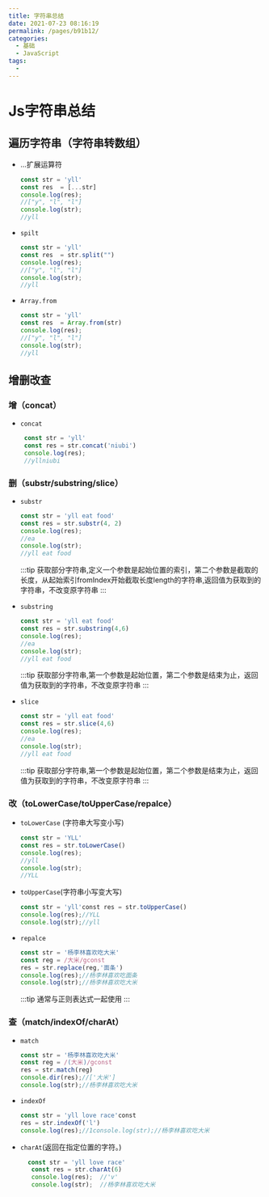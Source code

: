 ```yaml
---
title: 字符串总结
date: 2021-07-23 08:16:19
permalink: /pages/b91b12/
categories:
  - 基础
  - JavaScript
tags:
  - 
---
```

# Js字符串总结

## 遍历字符串（字符串转数组）

+ ...扩展运算符

  ```js
  const str = 'yll'
  const res  = [...str]
  console.log(res);
  //["y", "l", "l"]
  console.log(str);
  //yll
  ```

+ `spilt`

  ```js
  const str = 'yll'
  const res  = str.split("")
  console.log(res);
  //["y", "l", "l"]
  console.log(str);
  //yll
  ```

+ `Array.from`

  ```js
  const str = 'yll'
  const res  = Array.from(str)
  console.log(res);
  //["y", "l", "l"]
  console.log(str);
  //yll
  ```

## 增删改查

### 增（concat）

+ `concat`

    ```js
     const str = 'yll'
     const res = str.concat('niubi')
     console.log(res);
     //yllniubi
    ```

### 删（substr/substring/slice）

+ `substr`

  ```js
  const str = 'yll eat food'
  const res = str.substr(4, 2)
  console.log(res);
  //ea
  console.log(str);
  //yll eat food
  ```

  :::tip
  获取部分字符串,定义一个参数是起始位置的索引，第二个参数是截取的长度，从起始索引fromIndex开始截取长度length的字符串,返回值为获取到的字符串，不改变原字符串
  :::

+ `substring`

  ```js
  const str = 'yll eat food'
  const res = str.substring(4,6)
  console.log(res);
  //ea
  console.log(str);
  //yll eat food
  ```

  :::tip
      获取部分字符串,第一个参数是起始位置，第二个参数是结束为止，返回值为获取到的字符串，不改变原字符串
  :::

+ `slice`

  ```js
  const str = 'yll eat food'
  const res = str.slice(4,6)
  console.log(res);
  //ea
  console.log(str);
  //yll eat food
  ```

  :::tip
      获取部分字符串,第一个参数是起始位置，第二个参数是结束为止，返回值为获取到的字符串，不改变原字符串
  :::

### 改（toLowerCase/toUpperCase/repalce）

+ `toLowerCase` (字符串大写变小写)

    ```js
    const str = 'YLL'
    const res = str.toLowerCase()
    console.log(res);
    //yll
    console.log(str);
    //YLL
    ```

+ `toUpperCase`(字符串小写变大写)

  ```js
  const str = 'yll'const res = str.toUpperCase()
  console.log(res);//YLL
  console.log(str);//yll
  ```

+ `repalce`

  ```js
  const str = '杨李林喜欢吃大米'
  const reg = /大米/gconst
  res = str.replace(reg,'面条')
  console.log(res);//杨李林喜欢吃面条
  console.log(str);//杨李林喜欢吃大米
  ```

  :::tip
  通常与正则表达式一起使用
  :::

### 查（match/indexOf/charAt）

+ `match`

    ```js
    const str = '杨李林喜欢吃大米'
    const reg = /(大米)/gconst 
    res = str.match(reg)
    console.dir(res);//['大米']
    console.log(str);//杨李林喜欢吃大米
    ```

+ `indexOf`

    ```js
    const str = 'yll love race'const 
    res = str.indexOf('l')
    console.log(res);//1console.log(str);//杨李林喜欢吃大米
    ```

+ `charAt`(返回在指定位置的字符。)

  ```js
    const str = 'yll love race' 
     const res = str.charAt(6) 
     console.log(res);  //'v'  
     console.log(str);  //杨李林喜欢吃大米
  ```
